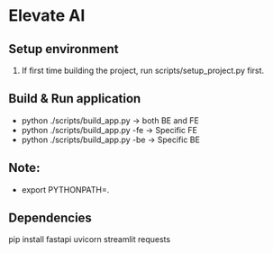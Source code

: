 # Elevate AI



## Setup environment
1. If first time building the project, run scripts/setup_project.py first.

## Build & Run application
- python ./scripts/build_app.py     -> both BE and FE
- python ./scripts/build_app.py -fe -> Specific FE
- python ./scripts/build_app.py -be -> Specific BE



## Note:
- export PYTHONPATH=.

## Dependencies
pip install fastapi uvicorn streamlit requests
